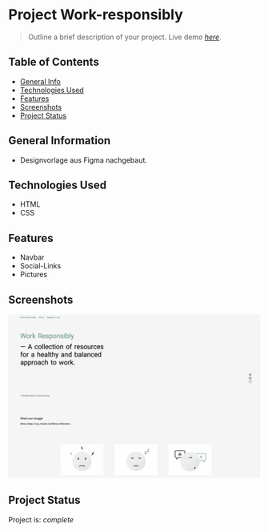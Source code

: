 # Project Work-responsibly
> Outline a brief description of your project.
> Live demo [_here_](https://www.example.com). <!-- If you have the project hosted somewhere, include the link here. -->

## Table of Contents
* [General Info](#general-information)
* [Technologies Used](#technologies-used)
* [Features](#features)
* [Screenshots](#screenshots)
* [Project Status](#project-status)


<!-- * [License](#license) -->


## General Information
- Designvorlage aus Figma nachgebaut.
<!-- You don't have to answer all the questions - just the ones relevant to your project. -->


## Technologies Used
- HTML
- CSS


## Features
- Navbar
- Social-Links
- Pictures


## Screenshots
![Example screenshot](./assets/img/Screenshot.png)
<!-- If you have screenshots you'd like to share, include them here. -->




## Project Status
Project is: _complete_





<!-- Optional -->
<!-- ## License -->
<!-- This project is open source and available under the [... License](). -->

<!-- You don't have to include all sections - just the one's relevant to your project -->